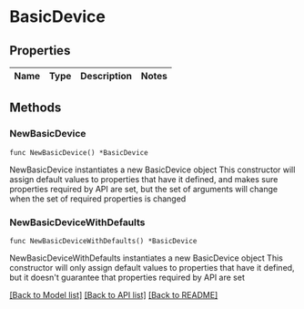 # BasicDevice

## Properties

Name | Type | Description | Notes
------------ | ------------- | ------------- | -------------

## Methods

### NewBasicDevice

`func NewBasicDevice() *BasicDevice`

NewBasicDevice instantiates a new BasicDevice object
This constructor will assign default values to properties that have it defined,
and makes sure properties required by API are set, but the set of arguments
will change when the set of required properties is changed

### NewBasicDeviceWithDefaults

`func NewBasicDeviceWithDefaults() *BasicDevice`

NewBasicDeviceWithDefaults instantiates a new BasicDevice object
This constructor will only assign default values to properties that have it defined,
but it doesn't guarantee that properties required by API are set


[[Back to Model list]](../README.md#documentation-for-models) [[Back to API list]](../README.md#documentation-for-api-endpoints) [[Back to README]](../README.md)


